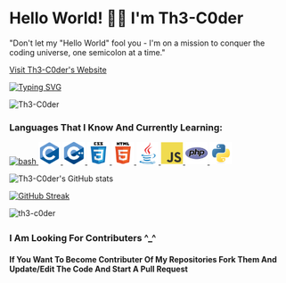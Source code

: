 <h1 align="left">Hello World! 👋🏻 I'm Th3-C0der</h1>
"Don't let my "Hello World" fool you - I'm on a mission to conquer the coding universe, one semicolon at a time."

<a href="https://Th3-C0der.github.io">Visit Th3-C0der's Website</a>

[![Typing SVG](https://readme-typing-svg.demolab.com?font=Rubik+Glitch&size=38&pause=1000&color=00FF00&random=false&width=450&lines=Hello+I+Am+Th3-C0der)](https://Th3-C0der.github.io)

<p align="left"> <img src="https://komarev.com/ghpvc/?username=Th3-C0der&label=Profile%20views&color=00ff00&style=flat" alt="Th3-C0der" /> </p>

<h3 align="left">Languages That I Know And Currently Learning:</h3>
<p align="left"> <a href="https://www.gnu.org/software/bash/" target="_blank" rel="noreferrer"> <img src="https://upload.wikimedia.org/wikipedia/commons/4/4b/Bash_Logo_Colored.svg" alt="bash" width="40" height="40"/> </a> <a href="https://www.cprogramming.com/" target="_blank" rel="noreferrer"> <img src="https://raw.githubusercontent.com/devicons/devicon/master/icons/c/c-original.svg" alt="c" width="40" height="40"/> </a> <a href="https://www.w3schools.com/cpp/" target="_blank" rel="noreferrer"> <img src="https://raw.githubusercontent.com/devicons/devicon/master/icons/cplusplus/cplusplus-original.svg" alt="cplusplus" width="40" height="40"/> </a> <a href="https://www.w3schools.com/css/" target="_blank" rel="noreferrer"> <img src="https://raw.githubusercontent.com/devicons/devicon/master/icons/css3/css3-original-wordmark.svg" alt="css3" width="40" height="40"/> </a> <a href="https://www.w3.org/html/" target="_blank" rel="noreferrer"> <img src="https://raw.githubusercontent.com/devicons/devicon/master/icons/html5/html5-original-wordmark.svg" alt="html5" width="40" height="40"/> </a> <a href="https://www.java.com" target="_blank" rel="noreferrer"> <img src="https://raw.githubusercontent.com/devicons/devicon/master/icons/java/java-original.svg" alt="java" width="40" height="40"/> </a> <a href="https://developer.mozilla.org/en-US/docs/Web/JavaScript" target="_blank" rel="noreferrer"> <img src="https://raw.githubusercontent.com/devicons/devicon/master/icons/javascript/javascript-original.svg" alt="javascript" width="40" height="40"/> </a> <a href="https://www.php.net" target="_blank" rel="noreferrer"> <img src="https://raw.githubusercontent.com/devicons/devicon/master/icons/php/php-original.svg" alt="php" width="40" height="40"/> </a> <a href="https://www.python.org" target="_blank" rel="noreferrer"> <img src="https://raw.githubusercontent.com/devicons/devicon/master/icons/python/python-original.svg" alt="python" width="40" height="40"/> </a> </p>

![Th3-C0der's GitHub stats](https://github-readme-stats.vercel.app/api?username=Th3-C0der&show_icons=true&theme=chartreuse-dark)

[![GitHub Streak](https://github-readme-streak-stats.herokuapp.com?user=Th3-C0der&theme=chartreuse-dark)](https://github.com/Th3-C0der)

<p><img align="left" src="https://github-readme-stats.vercel.app/api/top-langs?username=th3-c0der&show_icons=true&locale=en&theme=chartreuse-dark&layout=compact" alt="th3-c0der" /></p>
<p>ㅤ</p>

<h3 align="left">I Am Looking For Contributers ^_^</h3>
<h4 align="left">If You Want To Become Contributer Of My Repositories Fork Them And Update/Edit The Code And Start A Pull Request</h4>




<!---
Th3-C0der/Th3-C0der is a ✨ special ✨ repository because its `README.md` (this file) appears on your GitHub profile.
You can click the Preview link to take a look at your changes.
--->
